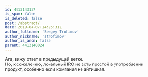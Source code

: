 ```yaml
---
id: 4413143137
is_spam: false
is_deleted: false
post: /abstract/
date: 2019-04-07T14:25:31Z
author_fullname: 'Sergey Trofimov'
author_nickname: 'strofimov'
author_is_anon: false
parent: 4413140024
---
```


<p>Ага, вижу ответ в предыдущей ветке.<br>Но, к сожалению, локальный IRC не есть простой в употреблении продукт, особенно если компания не айтишная.</p>

